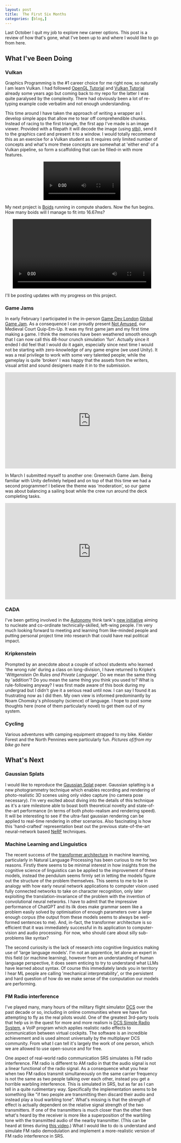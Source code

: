 ```yaml
---
layout: post
title:  The First Six Months
categories: [blog,]
---
```

Last October I quit my job to explore new career options.
This post is a review of how that's gone, what I've been up to and where I would like to go from here.

## What I've Been Doing

### Vulkan
Graphics Programming is the #1 career choice for me right now, so naturally I am learn Vulkan.
I had followed [OpenGL Tutorial](http://www.opengl-tutorial.org/) and [Vulkan Tutorial](https://vulkan-tutorial.com/) already some years ago but coming back to my repo for the latter I was quite paralysed by the complexity.
There had obviously been a lot of re-typing example code verbatim and not enough understanding.

This time around I have taken the approach of writing a wrapper as I develop simple apps that allow me to tear off comprehendible chunks.
Instead of racing to the first triangle, the first app I've made is an image viewer.
Provided with a filepath it will decode the image (using [stbi](https://github.com/nothings/stb/blob/master/stb_image.h)), send it to the graphics card and present it to a window.
I would totally recommend this as an exercise for a Vulkan student as it requires only limited number of concepts and what's more these concepts are somewhat at 'either end' of a Vulkan pipeline, so form a scaffolding that can be filled-in with more features.

<video  style="display:block; margin:0 auto; width:50%; height:auto;" autoplay="autoplay" controls loop="loop">
    <source src="{{ site.baseurl }}/images/image-viewer-demo.mp4" type="video/mp4" />
</video>

My next project is [Boids](https://en.wikipedia.org/wiki/Boids) running in compute shaders.
Now the fun begins.
How many boids will I manage to fit into 16.67ms?

<video  style="display:block; margin:0 auto; width:90%; height:auto;" autoplay="autoplay" controls loop="loop">
    <source src="{{ site.baseurl }}/images/boids-demo.mp4" type="video/mp4" />
</video>

I'll be posting updates with my progress on this project.

### Game Jams
In early February I participated in the in-person [Game Dev London](https://www.gamedev.london/) [Global Game Jam](https://globalgamejam.org/).
As a consequence I can proudly present [Not Amused](https://flatwhitecanvas.itch.io/notamused), our Medieval Court Quip-Em-Up.
It was my first game jam and my first time making a game.
I think the memories have been weathered smooth enough that I can now call this 48-hour crunch simulation 'fun'.
Actually since it ended I did feel that I would do it again, especially since next time I would not be starting with zero-knowledge of any game engine (we used Unity).
It was a real privilege to work with some very talented people; while the gameplay is quite 'broken' I was happy that the assets from the writers, visual artist and sound designers made it in to the submission.

<iframe style="display:block; margin:0 auto;" width="560" height="315" src="https://www.youtube.com/embed/6BDhy0-FWlM?si=NXR_op3p0Xq2J7Xr" title="YouTube video player" frameborder="0" allow="accelerometer; autoplay; clipboard-write; encrypted-media; gyroscope; picture-in-picture; web-share" referrerpolicy="strict-origin-when-cross-origin" allowfullscreen></iframe>

In March I submitted myself to another one: Greenwich Game Jam.
Being familiar with Unity definitely helped and on top of that this time we had a second programmer!
I believe the theme was 'moderation', so our game was about balancing a sailing boat while the crew run around the deck completing tasks.

<iframe style="display:block; margin:0 auto;" width="560" height="315" src="https://www.youtube.com/embed/HogWrpeXQ40?si=CetgPH1u-HXFBB1N" title="YouTube video player" frameborder="0" allow="accelerometer; autoplay; clipboard-write; encrypted-media; gyroscope; picture-in-picture; web-share" referrerpolicy="strict-origin-when-cross-origin" allowfullscreen></iframe>

### CADA
I've been getting involved in the [Autonomy](https://autonomy.work/) think tank's [new initiative](https://autonomy.work/cada/) aiming to nucleate and co-ordinate technically-skilled, left-wing people.
I'm very much looking forward to meeting and learning from like-minded people and putting personal project time into research that could have real political impact.


### Kripkenstein
Prompted by an anecdote about a couple of school students who learned 'the wrong rule' during a class on long-division, I have returned to Kripke's '*Wittgenstein On Rules and Private Language*'.
Do we mean the same thing by 'addition'? Do you mean the same thing you think you used to? What is rule-following anyway?
I was first made aware of this book during my undergrad but I didn't give it a serious read until now.
I can say I found it as frustrating now as I did then.
My own view is informed predominantly by Noam Chomsky's philosophy (science) of language.
I hope to post some thoughts here (none of them particularly novel) to get them out of my system.

### Cycling
Various adventures with camping equipment strapped to my bike.
Kielder Forest and the North Pennines were particularly fun.
_Pictures of/from my bike go here_


## What's Next

### Gaussian Splats
I would like to reproduce the [Gaussian Splat](https://repo-sam.inria.fr/fungraph/3d-gaussian-splatting/) paper.
Gaussian splatting is a new photogrammetry technique which enables recording and rendering of photo-realistic 3D scenes using only video capture (no camera pose necessary).
I'm very excited about diving into the details of this technique as it's a rare milestone able to boast both theoretical novelty and state-of-the-art performance (in terms of both photo-realism and rendering speed).
It will be interesting to see if the ultra-fast gaussian rendering can be applied to real-time rendering in other scenarios.
Also fascinating is how this 'hand-crafted' representation beat out the previous state-of-the-art neural-network based [NeRF](https://www.matthewtancik.com/nerf) techniques.

### Machine Learning and Linguistics
The recent success of the [transformer architecture](https://arxiv.org/abs/1706.03762) in machine learning, particularly in Natural Language Processing has been curious to me for two reasons.
Firstly there seems to be minimal interest in how insights from the cognitive science of linguistics can be applied to the improvement of these models, instead the pendulum seems firmly set in letting the models figure out the structure of the problem themselves.
This seems to me to be in analogy with how early neural network applications to computer vision used fully connected networks to take on character recognition, only later exploiting the translation-invariance of the problem with the invention of convolutional neural networks.
I have to admit that the impressive performance of ChatGPT and its ilk does make grammar seem like a problem easily solved by optimisation of enough parameters over a large enough corpus (the output from these models seems to always be well-formed sentences to me).
And, in-fact, the transformer architecture is so efficient that it was immediately successful in its application to computer-vision and audio processing.
For now, who should care about silly sub-problems like syntax?

The second curiosity is the lack of research into cognitive linguistics making use of 'large language models'.
I'm not an apprentice, let alone an expert in this field (or machine learning), however from an understanding of human language perspective, it does seem enticing to try to understand what LLMs have learned about syntax.
Of course this immediately lands you in territory I hear ML people are calling 'mechanical interpretability', or the persistent and hard question of how do we make sense of the computation our models are performing.

### FM Radio interference
I've played many, many hours of the military flight simulator [DCS](https://www.digitalcombatsimulator.com/) over the past decade or so, including in online communities where we have fun attempting to fly as the real pilots would.
One of the greatest 3rd-party tools that help us in the quest for more and more realism is [DCS Simple Radio System](http://dcssimpleradio.com/), a VoIP program which applies realistic radio effects to communication between virtual cockpits.
The software is an incredible achievement and is used almost universally by the multiplayer DCS community.
From what I can tell it's largely the work of one person, which we are allowed to use open-source and for free.

One aspect of real-world radio communication SRS simulates is FM radio interference.
FM radio is different to AM radio in that the audio signal is not a linear functional of the radio signal.
As a consequence what you hear when two FM radios transmit simultaneously on the same carrier frequency is not the same as two people talking over each other, instead you get a horrible warbling interference.
This is simulated in SRS, but as far as I can tell in a quite rudimentary way.
Specifically the implementation seems to be something like "if two people are transmitting then discard their audio and instead play a loud warbling tone".
What's missing is that the strength of effect is actually dependent on the relative signal strength of the two transmitters.
If one of the transmitters is much closer than the other then what's heard by the receiver is more like a superposition of the warbling tone with the transmitted audio of the nearby transmitter.
(This can be heard at times during [this video](https://www.youtube.com/watch?v=SL6U6RJ1qdM).)
What I would like to do is understand and simulate FM radio demodulation and implement a more-realistic version of FM radio interference in SRS.